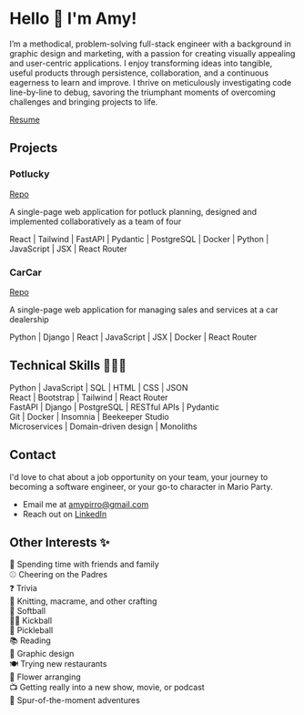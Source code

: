 # Hello 👋 I'm Amy!

I’m a methodical, problem-solving full-stack engineer with a background in graphic design and marketing, with a passion for creating visually appealing and user-centric applications. I enjoy transforming ideas into tangible, useful products through persistence, collaboration, and a continuous eagerness to learn and improve. I thrive on meticulously investigating code line-by-line to debug, savoring the triumphant moments of overcoming challenges and bringing projects to life.

[Resume](https://docs.google.com/document/d/1Wr1bObk32pCDblDPZD6LDrLnV8agWQC7ZSfqs1n4M5Q/edit?usp=sharing)

## Projects

### Potlucky

[Repo](https://gitlab.com/datamaam/potlucky)

A single-page web application for potluck planning, designed and implemented collaboratively as a team of four

React | Tailwind | FastAPI | Pydantic | PostgreSQL | Docker | Python | JavaScript | JSX | React Router


### CarCar

[Repo](https://gitlab.com/amypirro/project-beta)

A single-page web application for managing sales and services at a car dealership

Python | Django | React | JavaScript | JSX | Docker | React Router

## Technical Skills 👩🏻‍💻

Python | JavaScript | SQL | HTML | CSS | JSON<br>
React | Bootstrap | Tailwind | React Router<br>
FastAPI | Django | PostgreSQL | RESTful APIs | Pydantic<br>
Git | Docker | Insomnia | Beekeeper Studio<br>
Microservices | Domain-driven design | Monoliths

## Contact

I'd love to chat about a job opportunity on your team, your journey to becoming a software engineer, or your go-to character in Mario Party.

- Email me at amypirro@gmail.com
- Reach out on [LinkedIn](https://www.linkedin.com/in/amypirro/)

## Other Interests ✨

💖 Spending time with friends and family<br>
⚾️ Cheering on the Padres<br>
❓ Trivia<br>
🧶 Knitting, macrame, and other crafting<br>
🥎 Softball<br>
🏃🏻 Kickball<br>
🏓 Pickleball<br>
📚 Reading<br>
🎨 Graphic design<br>
🍽️ Trying new restaurants<br>
💐 Flower arranging<br>
📺 Getting really into a new show, movie, or podcast<br>
🎢 Spur-of-the-moment adventures
